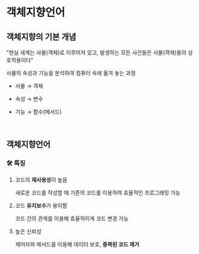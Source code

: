 # 객체지향언어

## 객체지향의 기본 개념

"현실 세계는 사물(객체)로 이루어져 있고, 발생하는 모든 사건들은 사물(객체)들의 상호작용이다"

사물의 속성과 기능을 분석하여 컴퓨터 속에 옮겨 놓는 과정

- 사물 &#8594; 객체

- 속성 &#8594; 변수

- 기능 &#8594; 함수(메서드)

&nbsp;

## 객체지향언어

### 🛠 특징

1. 코드의 **재사용성**이 높음

   새로운 코드를 작성할 때 기존의 코드를 이용하여 효율적인 프로그래밍 가능

2. 코드 **유지보수**가 용이함

   코드 간의 관계를 이용해 효율적이게 코드 변경 가능

3. 높은 신뢰성

   제어자와 메서드를 이용해 데이터 보호, **중복된 코드 제거**
